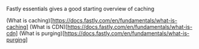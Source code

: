 Fastly essentials gives a good starting overview of caching

(What is caching)[https://docs.fastly.com/en/fundamentals/what-is-caching]
(What is CDN)[https://docs.fastly.com/en/fundamentals/what-is-cdn]
(What is purging)[https://docs.fastly.com/en/fundamentals/what-is-purging]
